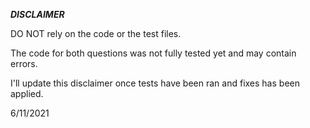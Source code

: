 ***DISCLAIMER***

DO NOT rely on the code or the test files.

The code for both questions was not fully tested yet and may contain errors.

I'll update this disclaimer once tests have been ran and fixes has been applied.


6/11/2021
